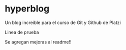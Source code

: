 # hyperblog
Un blog increible para el curso de Git y Github de Platzi

Linea de prueba 

Se agregan mejoras al readme!!